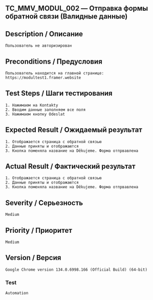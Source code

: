 ## TC_MMV_MODUL_002 — Отправка формы обратной связи (Валидные данные)

## Description / Описание
    Пользователь не авторизирован

## Preconditions / Предусловия
    Пользователь находится на главной странице: https://modultest1.framer.website

## Test Steps / Шаги тестирования
    1. Нажимаем на Kontakty 
    2. Вводим данные заполняем все поля
    3. Нажимаем кнопку Odeslat

## Expected Result / Ожидаемый результат
    1. Отображается страница с обратной связью
    2. Данные приняты и отображаются
    3. Кнопка поменяла название на Děkujeme. Форма отпрвавлена

## Actual Result / Фактический результат
    1. Отображается страница с обратной связью
    2. Данные приняты и отображаются
    3. Кнопка поменяла название на Děkujeme. Форма отпрвавлена

## Severity / Серьезность
    Medium

## Priority / Приоритет
    Medium

## Version / Версия
    Google Chrome version 134.0.6998.166 (Official Build) (64-bit)

### Test
    Automation